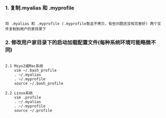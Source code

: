 ### 1. 复制.myalias 和 .myprofile
```

将 .myalias 和 .myprofile (.myprofile暂且不拷贝，有些问题还没有完善好) 两个文件复制到用户的家目录下

```


### 2. 修改用户家目录下的启动加载配置文件(每种系统环境可能略微不同)
```

2.1 Msys2或Mac系统
    vim ~/.bash_profile
    . ~/.myalias
    . ~/.myprofile
    source ~/.bash_profile

2.2 Linux系统
    vim .profile
    . ~/.myalias
    . ~/.myprofile
    source ~/.profile

```
